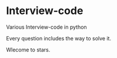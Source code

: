 # Interview-code
Various Interview-code in python

Every question includes the way to solve it.

Wlecome to stars.
